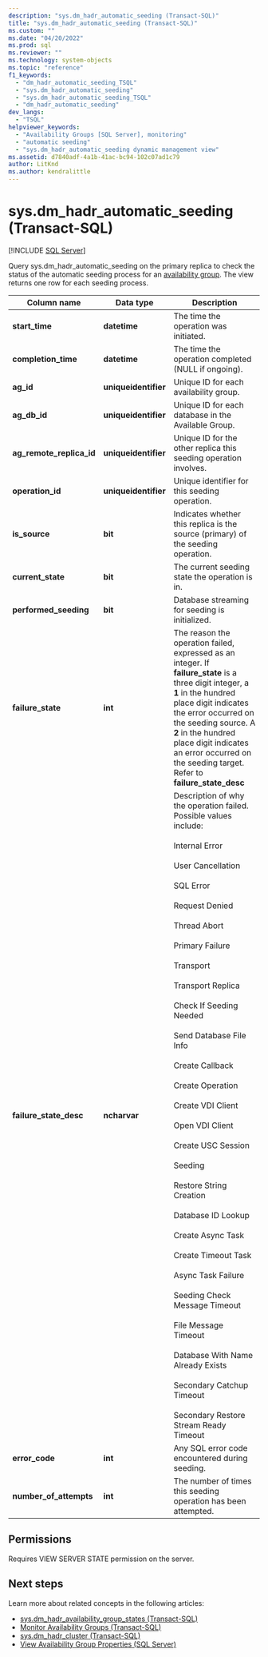 ```yaml
---
description: "sys.dm_hadr_automatic_seeding (Transact-SQL)"
title: "sys.dm_hadr_automatic_seeding (Transact-SQL)"
ms.custom: ""
ms.date: "04/20/2022"
ms.prod: sql
ms.reviewer: ""
ms.technology: system-objects
ms.topic: "reference"
f1_keywords: 
  - "dm_hadr_automatic_seeding_TSQL"
  - "sys.dm_hadr_automatic_seeding"
  - "sys.dm_hadr_automatic_seeding_TSQL"
  - "dm_hadr_automatic_seeding"
dev_langs: 
  - "TSQL"
helpviewer_keywords: 
  - "Availability Groups [SQL Server], monitoring"
  - "automatic seeding"
  - "sys.dm_hadr_automatic_seeding dynamic management view"
ms.assetid: d7840adf-4a1b-41ac-bc94-102c07ad1c79
author: LitKnd
ms.author: kendralittle
---
```

# sys.dm_hadr_automatic_seeding (Transact-SQL)
[!INCLUDE [SQL Server](../../includes/applies-to-version/sqlserver.md)]

Query sys.dm_hadr_automatic_seeding on the primary replica to check the status of the automatic seeding process for an [availability group](../../database-engine/availability-groups/windows/always-on-availability-groups-sql-server.md). The view returns one row for each seeding process.
  
|Column name|Data type|Description|  
|-----------------|---------------|-----------------|  
|**start_time**|**datetime**|The time the operation was initiated.|
|**completion_time**|**datetime**|The time the operation completed (NULL if ongoing).|  
|**ag_id**|**uniqueidentifier**|Unique ID for each availability group.|  
|**ag_db_id**|**uniqueidentifier**|Unique ID for each database in the Available Group.|  
|**ag_remote_replica_id**|**uniqueidentifier**|Unique ID for the other replica this seeding operation involves.|
|**operation_id**|**uniqueidentifier**|Unique identifier for this seeding operation.|  
|**is_source**|**bit**| Indicates whether this replica is the source (primary) of the seeding operation.|
|**current_state**|**bit**| The current seeding state the operation is in.|
|**performed_seeding**|**bit**|Database streaming for seeding is initialized.|
|**failure_state**|**int**|The reason the operation failed, expressed as an integer. If **failure_state** is a three digit integer, a **1** in the hundred place digit indicates the error occurred on the seeding source. A **2** in the hundred place digit indicates an error occurred on the seeding target. Refer to **failure_state_desc** |
|**failure_state_desc**|**ncharvar**|Description of why the operation failed. Possible values include: <BR/><BR/>Internal Error<BR/><BR/> User Cancellation<BR/><BR/> SQL Error<BR/><BR/> Request Denied<BR/><BR/> Thread Abort<BR/><BR/> Primary Failure<BR/><BR/> Transport<BR/><BR/> Transport Replica<BR/><BR/> Check If Seeding Needed<BR/><BR/> Send Database File Info<BR/><BR/> Create Callback<BR/><BR/> Create Operation<BR/><BR/> Create VDI Client<BR/><BR/> Open VDI Client<BR/><BR/> Create USC Session<BR/><BR/> Seeding<BR/><BR/> Restore String Creation<BR/><BR/> Database ID Lookup<BR/><BR/> Create Async Task<BR/><BR/> Create Timeout Task<BR/><BR/> Async Task Failure<BR/><BR/> Seeding Check Message Timeout<BR/><BR/> File Message Timeout<BR/><BR/> Database With Name Already Exists<BR/><BR/> Secondary Catchup Timeout<BR/><BR/> Secondary Restore Stream Ready Timeout |
|**error_code**|**int**| Any SQL error code encountered during seeding.|
|**number_of_attempts**|**int**| The number of times this seeding operation has been attempted.|

## Permissions  

Requires VIEW SERVER STATE permission on the server.  
  
## Next steps

Learn more about related concepts in the following articles:

- [sys.dm_hadr_availability_group_states (Transact-SQL)](sys-dm-hadr-availability-group-states-transact-sql.md)
- [Monitor Availability Groups (Transact-SQL)](../../database-engine/availability-groups/windows/monitor-availability-groups-transact-sql.md)
- [sys.dm_hadr_cluster (Transact-SQL)](sys-dm-hadr-cluster-transact-sql.md)
- [View Availability Group Properties (SQL Server)](../../database-engine/availability-groups/windows/view-availability-group-properties-sql-server.md)